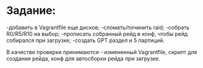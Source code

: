 # Задание:
-добавить в Vagrantfile еще дисков;
-сломать/починить raid;
-собрать R0/R5/R10 на выбор;
-прописать собранный рейд в конф, чтобы рейд собирался при загрузке;
-создать GPT раздел и 5 партиций.

В качестве проверки принимаются - измененный Vagrantfile,  скрипт для создания рейда, конф для автосборки рейда при загрузке.
